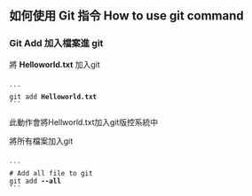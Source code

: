 ## 如何使用 Git 指令 How to use git command


### Git Add 加入檔案進 git  
將 **Helloworld.txt** 加入git  
<pre lang="no-highlight"><code>
```
git add <b>Helloworld.txt</b>
```
</code></pre>
此動作會將Hellworld.txt加入git版控系統中  


將所有檔案加入git  
<pre lang="no-highlight"><code>
```
# Add all file to git
git add <b>--all</b>
```
</code></pre>

